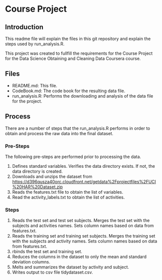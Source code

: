 Course Project
=========

Introduction
------------
This readme file will explain the files in this git repository and explain the steps used by run_analysis.R.

This project was created to fullfill the requirements for the Course Project for the Data Science Obtaining and Cleaning Data Coursera course.

Files
-----
- README.md: This file.
- CodeBook.md: The code book for the resulting data file.
- run_analysis.R: Performs the downloading and analysis of the data file for the project.

Process
-------
There are a number of steps that the run_analysis.R performs in order to obtain and process the raw data into the final dataset.

### Pre-Steps
The following pre-steps are performed prior to processing the data.

1. Defines standard variables. Verifies the data directory exists. If not, the data directory is created.
2. Downloads and unzips the dataset from https://d396qusza40orc.cloudfront.net/getdata%2Fprojectfiles%2FUCI%20HAR%20Dataset.zip
3. Reads the features.txt file to obtain the list of variables.
4. Read the activity_labels.txt to obtain the list of activities.

### Steps
1. Reads the test set and test set subjects. Merges the test set with the subjects and activities names. Sets column names based on data from features.txt.
2. Reads the training set and training set subjects. Merges the training set with the subjects and activity names. Sets column names based on data from features.txt.
3. rbinds the test set and training set.
4. Reduces the columns in the dataset to only the mean and standard deviation columns.
5. Melts and summarizes the dataset by activity and subject.
6. Writes output to csv file tidydataset.csv.

